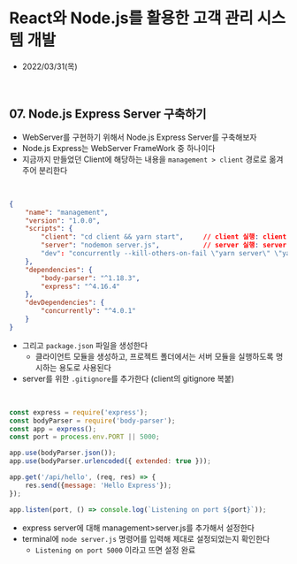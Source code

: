 # React와 Node.js를 활용한 고객 관리 시스템 개발
- 2022/03/31(목)

<br>


## 07. Node.js Express Server 구축하기
- WebServer를 구현하기 위해서 Node.js Express Server를 구축해보자
- Node.js Express는 WebServer FrameWork 중 하나이다
- 지금까지 만들었던 Client에 해당하는 내용을 `management > client` 경로로 옮겨주어 분리한다

<br>

```json
{
    "name": "management",
    "version": "1.0.0",
    "scripts": {
        "client": "cd client && yarn start",     // client 실행: client 폴더로 이동, yarn start 
        "server": "nodemon server.js",           // server 실행: server.js파일 실행
        "dev": "concurrently --kill-others-on-fail \"yarn server\" \"yarn client\"" //
    },
    "dependencies": {
        "body-parser": "^1.18.3",
        "express": "^4.16.4"
    },
    "devDependencies": {
        "concurrently": "^4.0.1"
    }
}
```
- 그리고 `package.json` 파일을 생성한다
    - 클라이언트 모듈을 생성하고, 프로젝트 폴더에서는 서버 모듈을 실행하도록 명시하는 용도로 사용된다
- server를 위한 `.gitignore`를 추가한다 (client의 gitignore 복붙)

<br>

```jsx
const express = require('express');
const bodyParser = require('body-parser');
const app = express();
const port = process.env.PORT || 5000;

app.use(bodyParser.json());
app.use(bodyParser.urlencoded({ extended: true }));

app.get('/api/hello', (req, res) => {
    res.send({message: 'Hello Express'});
});

app.listen(port, () => console.log(`Listening on port ${port}`));
```
- express server에 대해 management>server.js를 추가해서 설정한다
- terminal에 `node server.js` 명령어를 입력해 제대로 설정되었는지 확인한다
    - `Listening on port 5000` 이라고 뜨면 설정 완료
